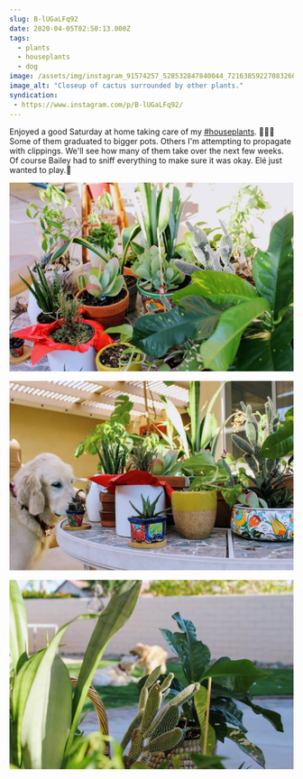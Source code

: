 ```yaml
---
slug: B-lUGaLFq92
date: 2020-04-05T02:50:13.000Z
tags: 
  - plants
  - houseplants
  - dog
image: /assets/img/instagram_91574257_528532847840044_7216385922708326673_n_17862197398767035.jpg
image_alt: "Closeup of cactus surrounded by other plants."
syndication:
 - https://www.instagram.com/p/B-lUGaLFq92/
---
```


Enjoyed a good Saturday at home taking care of my [#houseplants](/posts/tags/houseplants). 🌱🌵🥀 Some of them graduated to bigger pots. Others I'm attempting to propagate with clippings. We'll see how many of them take over the next few weeks.
Of course Bailey had to sniff everything to make sure it was okay. Elé just wanted to play.🐶

![Collection of house plants.](/assets/img/instagram_91986403_154466472535767_8996796725124484053_n_17869624987672010.jpg)

![Dog sniffing table with house plants tightly packed together.](/assets/img/instagram_91925344_301512937499030_7188159273142094486_n_17853558751935520.jpg)

![Same houseplants as before with dogs playing in the background.](/assets/img/instagram_91913409_216219086300372_7289691691515991075_n_17848330721011612.jpg)
